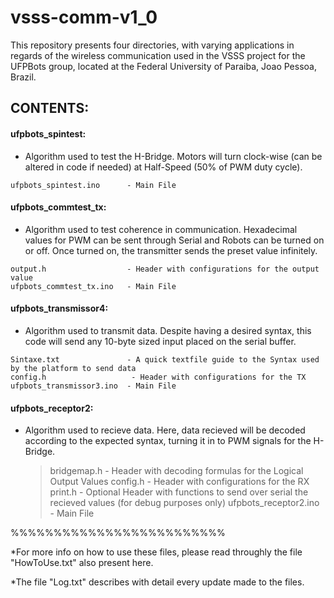 # vsss-comm-v1_0

This repository presents four directories, with varying applications in regards of the wireless communication used in the VSSS project for the UFPBots group, located at the Federal University of Paraiba, Joao Pessoa, Brazil.

## CONTENTS:


#### ufpbots_spintest:
   - Algorithm used to test the H-Bridge. Motors will turn clock-wise (can be altered in code if needed) at Half-Speed (50% of PWM duty cycle).
   
    ufpbots_spintest.ino      - Main File
#### ufpbots_commtest_tx:
   - Algorithm used to test coherence in communication. Hexadecimal values for PWM can be sent through Serial and Robots can be turned on or off. Once turned on, the transmitter sends the preset value infinitely.
  

    output.h                  - Header with configurations for the output value
    ufpbots_commtest_tx.ino   - Main File
    
#### ufpbots_transmissor4:
   - Algorithm used to transmit data. Despite having a desired syntax, this code will send any 10-byte sized input placed on the serial buffer.
    
    Sintaxe.txt               - A quick textfile guide to the Syntax used by the platform to send data
    config.h	               - Header with configurations for the TX
    ufpbots_transmissor3.ino  - Main File
    
#### ufpbots_receptor2:
  - Algorithm used to recieve data. Here, data recieved will be decoded according to the expected syntax, turning it in to PWM signals for the H-Bridge.
    
    >bridgemap.h	            - Header with decoding formulas for the Logical Output Values
    config.h                  - Header with configurations for the RX
    print.h                   - Optional Header with functions to send over serial the recieved values 
                                (for debug purposes only)
    ufpbots_receptor2.ino      - Main File
    
%%%%%%%%%%%%%%%%%%%%%%%%%

*For more info on how to use these files, please read throughly the file "HowToUse.txt" also present here.

*The file "Log.txt" describes with detail every update made to the files.
